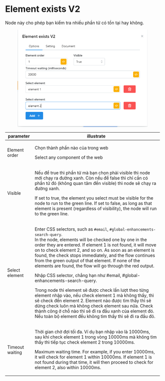 # Element exists V2

Node này cho phép bạn kiểm tra nhiều phần tử có tồn tại hay không.

<figure><img src="../../../../.gitbook/assets/image (159).png" alt=""><figcaption></figcaption></figure>

| parameter       | illustrate                                                                                                                                                                                                                                                                                                                                                                                                                                                                                                                                                                                                                                                                                                                                                                                                                                                                                                                                 |
| --------------- | ------------------------------------------------------------------------------------------------------------------------------------------------------------------------------------------------------------------------------------------------------------------------------------------------------------------------------------------------------------------------------------------------------------------------------------------------------------------------------------------------------------------------------------------------------------------------------------------------------------------------------------------------------------------------------------------------------------------------------------------------------------------------------------------------------------------------------------------------------------------------------------------------------------------------------------------ |
| Element order   | <p>Chọn thành phần nào của trong web </p><p></p><p>Select any component of the web</p>                                                                                                                                                                                                                                                                                                                                                                                                                                                                                                                                                                                                                                                                                                                                                                                                                                                     |
| Visible         | <p>Nếu để true thì phần tử mà bạn chọn phải visible thì node mới chạy ra đường xanh. Còn nếu để false thì chỉ cần có phần tử đó (không quan tâm đến visible) thì node sẽ chạy ra đường xanh.</p><p></p><p>If set to true, the element you select must be visible for the node to run to the green line. If set to false, as long as that element is present (regardless of visibility), the node will run to the green line.</p>                                                                                                                                                                                                                                                                                                                                                                                                                                                                                                           |
| Select element  | <p>Enter CSS selectors, such as <code>#email</code>, <code>#global-enhancements-search-query</code>.<br>In the node, elements will be checked one by one in the order they are entered. If element 1 is not found, it will move on to check element 2, and so on. As soon as an element is found, the check stops immediately, and the flow continues from the green output of that element. If none of the elements are found, the flow will go through the red output.</p><p></p><p></p><p>Nhập CSS selector, chẳng hạn như #email, #global-enhancements-search-query. </p><p>Trong node thì element sẽ được check lần lượt theo từng element nhập vào, nếu check element 1 mà không thấy, thì sẽ check đến element 2. Element nào được tìm thấy thì sẽ dừng check luôn mà không check element sau nữa. Check thành công ở chỗ nào thì sẽ đi ra đầu xanh của element đó. Nếu toàn bộ element đều không tìm thấy thì sẽ đi ra đầu đỏ.</p> |
| Timeout waiting | <p>Thời gian chờ đợi tối đa. Ví dụ bạn nhập vào là 10000ms, sau khi check element 1 trong vòng 10000ms mà không tìm thấy thì tiếp tục check element 2 trong 10000ms. </p><p></p><p>Maximum waiting time. For example, if you enter 10000ms, it will check for element 1 within 10000ms. If element 1 is not found during that time, it will then proceed to check for element 2, also within 10000ms.</p>                                                                                                                                                                                                                                                                                                                                                                                                                                                                                                                                  |



